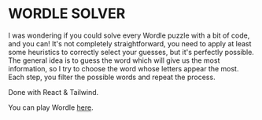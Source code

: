 WORDLE SOLVER
======

I was wondering if you could solve every Wordle puzzle with a bit of code, and you can! It's not completely straightforward, you need to apply at least some heuristics to correctly select your guesses, but it's perfectly possible.
The general idea is to guess the word which will give us the most information, so I try to choose the word whose letters appear the most. Each step, you filter the possible words and repeat the process.

Done with React & Tailwind.


You can play Wordle [here](https://www.powerlanguage.co.uk/wordle/).
